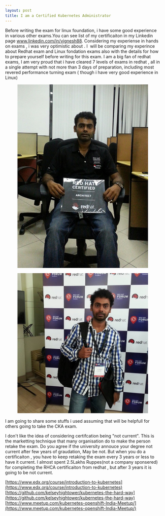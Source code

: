 ```yaml
---
layout: post
title: I am a Certified Kubernetes Administrator
---
```


Before writing the exam for linux foundation, i have some good experience in various other exams.You can see list of my certificaiton in my Linkedin page www.linkedin.com/in/vignesh88. Considering my experiense in hands on exams , i was very optimistic about . I &nbsp;will be comparing my experince about Redhat exam and Linux fondation exams also with the details for how to prepare yourself before writing for this exam. I am a big fan of redhat exams, I am very proud that i have cleared 7 levels of exams in redhat , all in a single attempt with not more than 3 days of preparation, including most revered performance turning exam ( though i have very good experience in Linux)

<!--kg-card-begin: image--><figure class="kg-card kg-image-card"><img src="/content/images/2018/04/vikki_in_redhat2.jpg" class="kg-image" alt="vikki_in_redhat2"></figure><!--kg-card-end: image--><!--kg-card-begin: image--><figure class="kg-card kg-image-card"><img src="/content/images/2018/04/vikki_in_redhat1.jpg" class="kg-image" alt="vikki_in_redhat1"></figure><!--kg-card-end: image-->

I am going to share some stuffs i used assuming that will be helpfull for others going to take the CKA exam.

I don't like the idea of considering certifcation being "not current". This is the marketting technique that many organisation do to make the person retake the exam. Do you agree if the university annouce your degree not current after few years of graudation, May be not. But when you do a certificaiton , you have to keep retaking the exam every 3 years or less to have it current. I almost spent 2.5Lakhs Ruppes(not a company sponsered) for completing the RHCA certificaiton from redhat , but after 3 years it is going to be not current.

[https://www.edx.org/course/introduction-to-kubernetes](https://www.edx.org/course/introduction-to-kubernetes)  
[https://github.com/kelseyhightower/kubernetes-the-hard-way](https://github.com/kelseyhightower/kubernetes-the-hard-way)  
[https://www.meetup.com/kubernetes-openshift-India-Meetup/](https://www.meetup.com/kubernetes-openshift-India-Meetup/)

